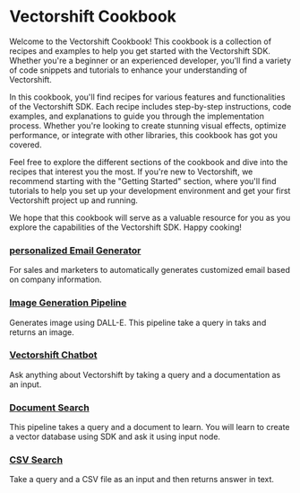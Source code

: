 # Vectorshift Cookbook

Welcome to the Vectorshift Cookbook! This cookbook is a collection of recipes and examples to help you get started with the Vectorshift SDK. Whether you're a beginner or an experienced developer, you'll find a variety of code snippets and tutorials to enhance your understanding of Vectorshift.

In this cookbook, you'll find recipes for various features and functionalities of the Vectorshift SDK. Each recipe includes step-by-step instructions, code examples, and explanations to guide you through the implementation process. Whether you're looking to create stunning visual effects, optimize performance, or integrate with other libraries, this cookbook has got you covered.

Feel free to explore the different sections of the cookbook and dive into the recipes that interest you the most. If you're new to Vectorshift, we recommend starting with the "Getting Started" section, where you'll find tutorials to help you set up your development environment and get your first Vectorshift project up and running.

We hope that this cookbook will serve as a valuable resource for you as you explore the capabilities of the Vectorshift SDK. Happy cooking!

### [personalized Email Generator](personalized_email_generator.ipynb)
For sales and marketers to automatically generates customized email based on company information.

### [Image Generation Pipeline](image_generation.ipynb)
Generates image using  DALL-E. This pipeline take a query in taks and returns an image.

### [Vectorshift Chatbot](vectorshift_chatbot.ipynb)
Ask anything about Vectorshift by taking a query and a documentation as an input.

### [Document Search](document_search.ipynb)
This pipeline takes a query and a document to learn. You will learn to create a vector database using SDK and ask it using input node.

### [CSV Search](csv_search.ipynb)
Take a query and a CSV file as an input and then returns answer in text.